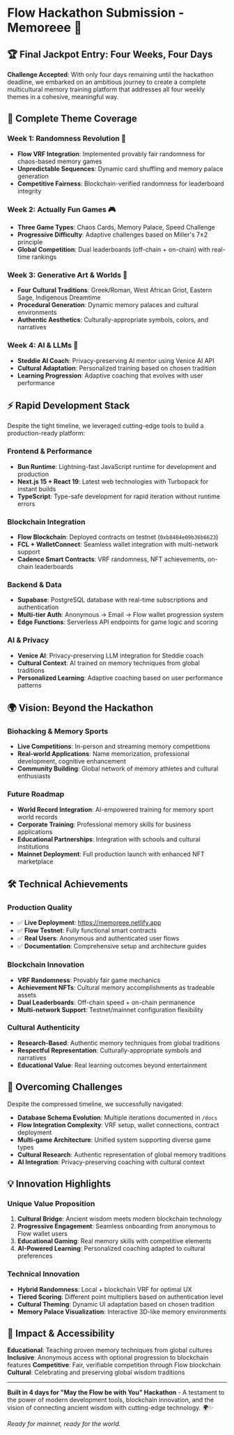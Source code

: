 # Flow Hackathon Submission - Memoreee 🧠

## 🏆 Final Jackpot Entry: Four Weeks, Four Days

**Challenge Accepted**: With only four days remaining until the hackathon deadline, we embarked on an ambitious journey to create a complete multicultural memory training platform that addresses all four weekly themes in a cohesive, meaningful way.

## 🎯 Complete Theme Coverage

### Week 1: Randomness Revolution 🎲
- **Flow VRF Integration**: Implemented provably fair randomness for chaos-based memory games
- **Unpredictable Sequences**: Dynamic card shuffling and memory palace generation
- **Competitive Fairness**: Blockchain-verified randomness for leaderboard integrity

### Week 2: Actually Fun Games 🎮
- **Three Game Types**: Chaos Cards, Memory Palace, Speed Challenge
- **Progressive Difficulty**: Adaptive challenges based on Miller's 7±2 principle
- **Global Competition**: Dual leaderboards (off-chain + on-chain) with real-time rankings

### Week 3: Generative Art & Worlds 🎨
- **Four Cultural Traditions**: Greek/Roman, West African Griot, Eastern Sage, Indigenous Dreamtime
- **Procedural Generation**: Dynamic memory palaces and cultural environments
- **Authentic Aesthetics**: Culturally-appropriate symbols, colors, and narratives

### Week 4: AI & LLMs 🤖
- **Steddie AI Coach**: Privacy-preserving AI mentor using Venice AI API
- **Cultural Adaptation**: Personalized training based on chosen tradition
- **Learning Progression**: Adaptive coaching that evolves with user performance

## ⚡ Rapid Development Stack

Despite the tight timeline, we leveraged cutting-edge tools to build a production-ready platform:

### **Frontend & Performance**
- **Bun Runtime**: Lightning-fast JavaScript runtime for development and production
- **Next.js 15 + React 19**: Latest web technologies with Turbopack for instant builds
- **TypeScript**: Type-safe development for rapid iteration without runtime errors

### **Blockchain Integration**
- **Flow Blockchain**: Deployed contracts on testnet (`0xb8404e09b36b6623`)
- **FCL + WalletConnect**: Seamless wallet integration with multi-network support
- **Cadence Smart Contracts**: VRF randomness, NFT achievements, on-chain leaderboards

### **Backend & Data**
- **Supabase**: PostgreSQL database with real-time subscriptions and authentication
- **Multi-tier Auth**: Anonymous → Email → Flow wallet progression system
- **Edge Functions**: Serverless API endpoints for game logic and scoring

### **AI & Privacy**
- **Venice AI**: Privacy-preserving LLM integration for Steddie coach
- **Cultural Context**: AI trained on memory techniques from global traditions
- **Personalized Learning**: Adaptive coaching based on user performance patterns

## 🌍 Vision: Beyond the Hackathon

### **Biohacking & Memory Sports**
- **Live Competitions**: In-person and streaming memory competitions
- **Real-world Applications**: Name memorization, professional development, cognitive enhancement
- **Community Building**: Global network of memory athletes and cultural enthusiasts

### **Future Roadmap**
- **World Record Integration**: AI-empowered training for memory sport world records
- **Corporate Training**: Professional memory skills for business applications
- **Educational Partnerships**: Integration with schools and cultural institutions
- **Mainnet Deployment**: Full production launch with enhanced NFT marketplace

## 🛠️ Technical Achievements

### **Production Quality**
- ✅ **Live Deployment**: https://memoreee.netlify.app
- ✅ **Flow Testnet**: Fully functional smart contracts
- ✅ **Real Users**: Anonymous and authenticated user flows
- ✅ **Documentation**: Comprehensive setup and architecture guides

### **Blockchain Innovation**
- **VRF Randomness**: Provably fair game mechanics
- **Achievement NFTs**: Cultural memory accomplishments as tradeable assets
- **Dual Leaderboards**: Off-chain speed + on-chain permanence
- **Multi-network Support**: Testnet/mainnet configuration flexibility

### **Cultural Authenticity**
- **Research-Based**: Authentic memory techniques from global traditions
- **Respectful Representation**: Culturally-appropriate symbols and narratives
- **Educational Value**: Real learning outcomes beyond entertainment

## 🚀 Overcoming Challenges

Despite the compressed timeline, we successfully navigated:

- **Database Schema Evolution**: Multiple iterations documented in `/docs`
- **Flow Integration Complexity**: VRF setup, wallet connections, contract deployment
- **Multi-game Architecture**: Unified system supporting diverse game types
- **Cultural Research**: Authentic representation of global memory traditions
- **AI Integration**: Privacy-preserving coaching with cultural context

## 💡 Innovation Highlights

### **Unique Value Proposition**
1. **Cultural Bridge**: Ancient wisdom meets modern blockchain technology
2. **Progressive Engagement**: Seamless onboarding from anonymous to Flow wallet users
3. **Educational Gaming**: Real memory skills with competitive elements
4. **AI-Powered Learning**: Personalized coaching adapted to cultural preferences

### **Technical Innovation**
- **Hybrid Randomness**: Local + blockchain VRF for optimal UX
- **Tiered Scoring**: Different point multipliers based on authentication level
- **Cultural Theming**: Dynamic UI adaptation based on chosen tradition
- **Memory Palace Visualization**: Interactive 3D-like memory environments

## 🎯 Impact & Accessibility

**Educational**: Teaching proven memory techniques from global cultures
**Inclusive**: Anonymous access with optional progression to blockchain features
**Competitive**: Fair, verifiable competition through Flow blockchain
**Cultural**: Celebrating and preserving global wisdom traditions

---

**Built in 4 days for "May the Flow be with You" Hackathon** - A testament to the power of modern development tools, blockchain innovation, and the vision of connecting ancient wisdom with cutting-edge technology. 🌍✨

*Ready for mainnet, ready for the world.*
